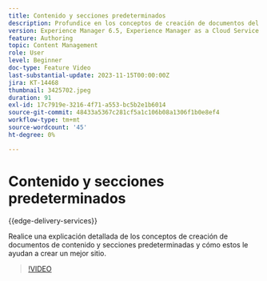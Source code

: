 ```yaml
---
title: Contenido y secciones predeterminados
description: Profundice en los conceptos de creación de documentos del contenido y las secciones predeterminados.
version: Experience Manager 6.5, Experience Manager as a Cloud Service
feature: Authoring
topic: Content Management
role: User
level: Beginner
doc-type: Feature Video
last-substantial-update: 2023-11-15T00:00:00Z
jira: KT-14468
thumbnail: 3425702.jpeg
duration: 91
exl-id: 17c7919e-3216-4f71-a553-bc5b2e1b6014
source-git-commit: 48433a5367c281cf5a1c106b08a1306f1b0e8ef4
workflow-type: tm+mt
source-wordcount: '45'
ht-degree: 0%

---
```


# Contenido y secciones predeterminados

{{edge-delivery-services}}

Realice una explicación detallada de los conceptos de creación de documentos de contenido y secciones predeterminadas y cómo estos le ayudan a crear un mejor sitio.

>[!VIDEO](https://video.tv.adobe.com/v/3437978/?learn=on&captions=spa)

